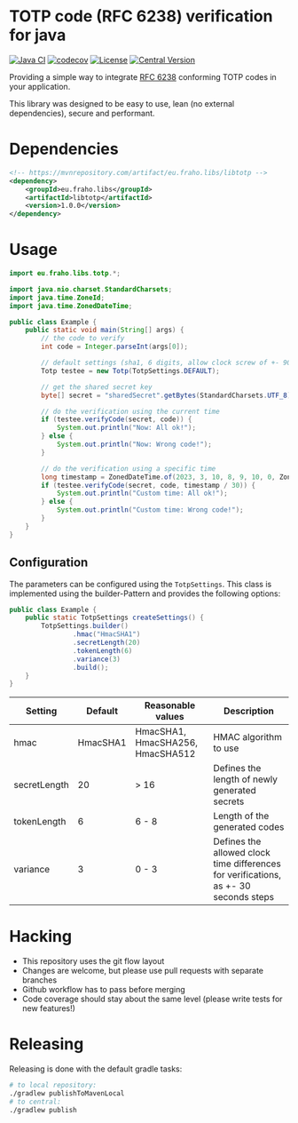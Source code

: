 # TOTP code (RFC 6238) verification for java

[![Java CI](https://github.com/bratkartoffel/libtotp/actions/workflows/build.yaml/badge.svg)](https://github.com/bratkartoffel/libtotp/actions/workflows/build.yaml)
[![codecov](https://codecov.io/gh/bratkartoffel/libtotp/branch/develop/graph/badge.svg?token=QgUmkgHSMd)](https://codecov.io/gh/bratkartoffel/libtotp)
[![License](http://img.shields.io/:license-mit-blue.svg?style=flat)](http://doge.mit-license.org)
[![Central Version](https://img.shields.io/maven-central/v/eu.fraho.libs/libtotp)](https://mvnrepository.com/artifact/eu.fraho.libs/libtotp)

Providing a simple way to integrate [RFC 6238](https://www.rfc-editor.org/rfc/rfc6238) conforming TOTP codes in your
application.

This library was designed to be easy to use, lean (no external dependencies), secure and performant.

# Dependencies

```xml
<!-- https://mvnrepository.com/artifact/eu.fraho.libs/libtotp -->
<dependency>
    <groupId>eu.fraho.libs</groupId>
    <artifactId>libtotp</artifactId>
    <version>1.0.0</version>
</dependency>
```

# Usage

```java
import eu.fraho.libs.totp.*;

import java.nio.charset.StandardCharsets;
import java.time.ZoneId;
import java.time.ZonedDateTime;

public class Example {
    public static void main(String[] args) {
        // the code to verify
        int code = Integer.parseInt(args[0]);

        // default settings (sha1, 6 digits, allow clock screw of +- 90 seconds)
        Totp testee = new Totp(TotpSettings.DEFAULT);

        // get the shared secret key
        byte[] secret = "sharedSecret".getBytes(StandardCharsets.UTF_8);

        // do the verification using the current time
        if (testee.verifyCode(secret, code)) {
            System.out.println("Now: All ok!");
        } else {
            System.out.println("Now: Wrong code!");
        }

        // do the verification using a specific time
        long timestamp = ZonedDateTime.of(2023, 3, 10, 8, 9, 10, 0, ZoneId.of("Europe/Berlin")).toEpochSecond();
        if (testee.verifyCode(secret, code, timestamp / 30)) {
            System.out.println("Custom time: All ok!");
        } else {
            System.out.println("Custom time: Wrong code!");
        }
    }
}
```

## Configuration

The parameters can be configured using the `TotpSettings`. This class is implemented using the builder-Pattern and
provides the following options:

```java
public class Example {
    public static TotpSettings createSettings() {
        TotpSettings.builder()
                .hmac("HmacSHA1")
                .secretLength(20)
                .tokenLength(6)
                .variance(3)
                .build();
    }
}
```

| Setting      | Default  | Reasonable values                | Description                                                                          |
|--------------|----------|----------------------------------|--------------------------------------------------------------------------------------|
| hmac         | HmacSHA1 | HmacSHA1, HmacSHA256, HmacSHA512 | HMAC algorithm to use                                                                |
| secretLength | 20       | &gt; 16                          | Defines the length of newly generated secrets                                        |
| tokenLength  | 6        | 6 - 8                            | Length of the generated codes                                                        |
| variance     | 3        | 0 - 3                            | Defines the allowed clock time differences for verifications, as +- 30 seconds steps |

# Hacking

* This repository uses the git flow layout
* Changes are welcome, but please use pull requests with separate branches
* Github workflow has to pass before merging
* Code coverage should stay about the same level (please write tests for new features!)

# Releasing

Releasing is done with the default gradle tasks:

```bash
# to local repository:
./gradlew publishToMavenLocal
# to central:
./gradlew publish
```
